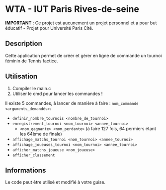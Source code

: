 # WTA - IUT Paris Rives-de-seine

**IMPORTANT** : Ce projet est aucunement un projet personnel et a pour but éducatif - Projet pour Université Paris Cité.

## Description

Cette application permet de créer et gérer en ligne de commande un tournoi féminin de Tennis factice.

## Utilisation

1. Compiler le main.c
2. Utiliser le cmd pour lancer les commandes !

Il existe 5 commandes, à lancer de manière à faire : `nom_commande <arguments_demandés>`: 
- `definir_nombre_tournois <nombre_de_tournoi>`
- `enregistrement_tournoi <nom_tournoi> <annee_tournoi>`
  - `<nom_gagnante> <nom_perdante>` (à faire 127 fois, 64 permiers étant les 64ème de finale)
- `affichage_matchs_tournoi <nom_tournoi> <annee_tournoi>`
- `affichage_joueuses_tournoi <nom_tournoi> <annee_tournoi>`
- `afficher_matchs_joueuse <nom_joueuse>`
- `afficher_classement`

## Informations
Le code peut être utilisé et modifié à votre guise.

